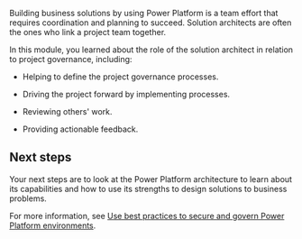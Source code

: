 Building business solutions by using Power Platform is a team effort that requires coordination and planning to succeed. Solution architects are often the ones who link a project team together.

In this module, you learned about the role of the solution architect in relation to project governance, including:

- Helping to define the project governance processes.

- Driving the project forward by implementing processes.

- Reviewing others' work.

- Providing actionable feedback.

## Next steps

Your next steps are to look at the Power Platform architecture to learn about its capabilities and how to use its strengths to design solutions to business problems.

For more information, see [Use best practices to secure and govern Power Platform environments](https://docs.microsoft.com/learn/paths/best-practices-environments/?azure-portal=true).
